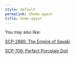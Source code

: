 ```yaml
---
style: default
permalink: Xhome-again
title: home-again
---
```

You may also like:

[SCP-2880: The Empire of Savaki](http://scp-wiki.net/scp-2880)

[SCP-706: Perfect Porcelain Doll](http://scp-wiki.net/scp-706)
